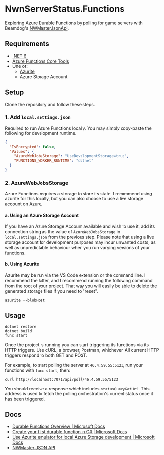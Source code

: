 # NwnServerStatus.Functions

Exploring Azure Durable Functions by polling for game servers with Beamdog's [NWMasterJsonApi](https://api.nwn.beamdog.net/v1/).

## Requirements
* [.NET 6](https://dotnet.microsoft.com/en-us/download/dotnet/6.0)
* [Azure Functions Core Tools](https://docs.microsoft.com/en-us/azure/azure-functions/functions-run-local?tabs=v4%2Cwindows%2Ccsharp%2Cportal%2Cbash%2Ckeda)
* One of:
  * [Azurite](https://docs.microsoft.com/en-us/azure/storage/common/storage-use-azurite?tabs=visual-studio-code)
  * Azure Storage Account
 
## Setup
Clone the repository and follow these steps.

### 1. Add `local.settings.json`
Required to run Azure Functions locally. You may simply copy-paste the following for development runtime.
```json
{
  "IsEncrypted": false,
  "Values": {
    "AzureWebJobsStorage": "UseDevelopmentStorage=true",
    "FUNCTIONS_WORKER_RUNTIME": "dotnet"
  }
}
```

### 2. AzureWebJobsStorage
Azure Functions requires a storage to store its state. I recommend using azurite for this locally, but you can also choose to use a live storage account on Azure.

#### a. Using an Azure Storage Account
If you have an Azure Storage Account available and wish to use it, add its connection string as the value of `AzureWebJobsStorage` in `local.settings.json` from the previous step. Please note that using a live storage account for development purposes may incur unwanted costs, as well as unpredictable behaviour when you run varying versions of your functions.

#### b. Using Azurite
Azurite may be run via the VS Code extension or the command line. I recommend the latter, and I recommend running the following command from the root of your project. That way you will easily be able to delete the generated storage files if you need to "reset".
```
azurite --blobHost
```

## Usage
```
dotnet restore
dotnet build
func start
```

Once the project is running you can start triggering its functions via its HTTP triggers. Use cURL, a browser, Postman, whichever. All current HTTP triggers respond to both GET and POST.

For example, to start polling the server at `46.4.59.55:5123`, run your functions with `func start`, then:
```
curl http://localhost:7071/api/poll/46.4.59.55/5123
```

You should receive a response which includes `statusQueryGetUri`. This address is used to fetch the polling orchestration's current status once it has been triggered.

## Docs
- [Durable Functions Overview | Microsoft Docs](https://docs.microsoft.com/en-us/azure/azure-functions/durable/durable-functions-overview?tabs=csharp)
- [Create your first durable function in C# | Microsoft Docs](https://docs.microsoft.com/en-us/azure/azure-functions/durable/durable-functions-create-first-csharp?pivots=code-editor-vscode)
- [Use Azurite emulator for local Azure Storage development | Microsoft Docs](https://docs.microsoft.com/en-us/azure/storage/common/storage-use-azurite?tabs=visual-studio-code)
- [NWMaster JSON API](https://api.nwn.beamdog.net/v1/)
